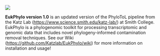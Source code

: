 
<img src="https://github.com/Katzlab/PhyloToL-6/blob/main/Other/Katzlab.png">

**EukPhylo version 1.0** is an updated version of the PhyloToL pipeline from the Katz Lab (https://www.science.smith.edu/katz-lab/) at Smith College. EukPhylo is a phylogenomic toolkit for processing transcriptomic and genomic data that includes novel phylogeny-informed contamination removal techniques. See our Wiki (https://github.com/Katzlab/EukPhylo/wiki) for more information on installation and usage!
